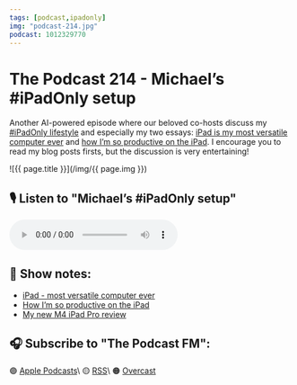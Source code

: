 ```yaml
---
tags: [podcast,ipadonly]
img: "podcast-214.jpg"
podcast: 1012329770
---
```


# The Podcast 214 - Michael’s #iPadOnly setup

Another AI-powered episode where our beloved co-hosts discuss my [#iPadOnly lifestyle](/ipadonly) and especially my two essays: [iPad is my most versatile computer ever](/ipadv) and [how I’m so productive on the iPad](/ipadp). I encourage you to read my blog posts firsts, but the discussion is very entertaining!

<!--More-->

![{{ page.title }}](/img/{{ page.img }})

## 🎙️ Listen to "Michael’s #iPadOnly setup"

<audio controls>
<source src="https://media.transistor.fm/36601729/18ddc884.mp3" type="audio/mpeg">
</audio>

## 📝 Show notes:

* [iPad - most versatile computer ever](/ipadv)
* [How I’m so productive on the iPad](/ipadp)
* [My new M4 iPad Pro review](/ipadm4)

## 🎧 Subscribe to "The Podcast FM":

🟣 [Apple Podcasts][i]\\
🟡 [RSS][rss]\\
🟠 [Overcast][ov]

<!--podcast: 1012329770-->

[ov]: https://overcast.fm/itunes1012329770/the-podcast
[rss]: http://thepodcast.fm/episodes?format=RSS
[i]: https://michael.gratis/thepodcast

[n]: https://michael.gratis/nozbe
[np]: https://michael.gratis/nozbepersonal